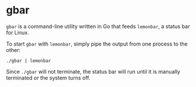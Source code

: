 # gbar
`gbar` is a command-line utility written in Go that feeds `lemonbar`, a status bar for Linux. 

To start `gbar` with `lemonbar`, simply pipe the output from one process to the other:
```
./gbar | lemonbar
```
Since `./gbar` will not terminate, the status bar will run until it is manually terminated *or* the system turns off.
